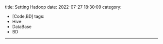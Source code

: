 title: Setting Hadoop
date: 2022-07-27 18:30:09
category:
- [Code,BD]
tags:
- Hive
- DataBase
- BD
---